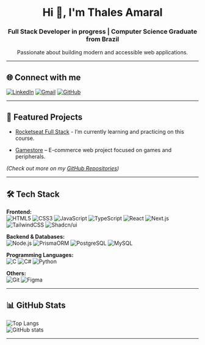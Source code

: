 <h1 align="center">Hi 👋, I'm Thales Amaral</h1>
<h3 align="center">
  Full Stack Developer in progress | Computer Science Graduate from Brazil
</h3>

<p align="center">
  Passionate about building modern and accessible web applications.<br/>
</p>

---

## 🌐 Connect with me

[![LinkedIn](https://img.shields.io/badge/LinkedIn-0077B5?style=flat&logo=linkedin&logoColor=white)](https://www.linkedin.com/in/thales-amaral-lima)
[![Gmail](https://img.shields.io/badge/Gmail-D14836?style=flat&logo=gmail&logoColor=white)](mailto:thaleslima225@gmail.com)
[![GitHub](https://img.shields.io/badge/GitHub-100000?style=flat&logo=github&logoColor=white)](https://github.com/thalesamaral)

---

## 🚀 Featured Projects

- [Rocketseat Full Stack](https://github.com/thalesamaral/Rocketseat-Full_Stack) - I’m currently learning and practicing on this course.

- [Gamestore](https://github.com/thalesamaral/gamestore-v1) – E-commerce web project focused on games and peripherals.  
<!-- - **Barbershop Scheduler** – Scheduling system built with Next.js, PrismaORM, and Tailwind.   -->
<!-- - [Hogwarts Quiz](https://github.com/thalesamaral/Hogwarts-House-Quiz) – Interactive web quiz using OOP in JavaScript. -->

*(Check out more on my [GitHub Repositories](https://github.com/thalesamaral?tab=repositories))*

---

## 🛠️ Tech Stack

**Frontend:**  
![HTML5](https://img.shields.io/badge/HTML5-E34F26?style=flat&logo=html5&logoColor=white) 
![CSS3](https://img.shields.io/badge/CSS3-1572B6?style=flat&logo=css3&logoColor=white) 
![JavaScript](https://img.shields.io/badge/JavaScript-F7DF1E?style=flat&logo=javascript&logoColor=black) 
![TypeScript](https://img.shields.io/badge/TypeScript-3178C6?style=flat&logo=typescript&logoColor=white) 
![React](https://img.shields.io/badge/React-20232A?style=flat&logo=react&logoColor=61DAFB) 
![Next.js](https://img.shields.io/badge/Next.js-000000?style=flat&logo=nextdotjs&logoColor=white) 
![TailwindCSS](https://img.shields.io/badge/TailwindCSS-38B2AC?style=flat&logo=tailwind-css&logoColor=white) 
![Shadcn/ui](https://img.shields.io/badge/shadcn/ui-black?style=flat)

**Backend & Databases:**  
![Node.js](https://img.shields.io/badge/Node.js-43853D?style=flat&logo=node.js&logoColor=white) 
![PrismaORM](https://img.shields.io/badge/Prisma-2D3748?style=flat&logo=prisma&logoColor=white) 
![PostgreSQL](https://img.shields.io/badge/PostgreSQL-316192?style=flat&logo=postgresql&logoColor=white) 
![MySQL](https://img.shields.io/badge/MySQL-005C84?style=flat&logo=mysql&logoColor=white) 

**Programming Languages:**  
![C](https://img.shields.io/badge/C-00599C?style=flat&logo=c&logoColor=white) 
![C#](https://img.shields.io/badge/C%23-239120?style=flat&logo=c-sharp&logoColor=white) 
![Python](https://img.shields.io/badge/Python-3776AB?style=flat&logo=python&logoColor=white) 

**Others:**  
![Git](https://img.shields.io/badge/Git-F05032?style=flat&logo=git&logoColor=white) 
![Figma](https://img.shields.io/badge/Figma-F24E1E?style=flat&logo=figma&logoColor=white) 

---

## 📊 GitHub Stats

![Top Langs](https://github-readme-stats.vercel.app/api/top-langs/?username=thalesamaral&layout=compact&theme=dark)  
![GitHub stats](https://github-readme-stats.vercel.app/api?username=thalesamaral&show_icons=true&theme=dark)

---
